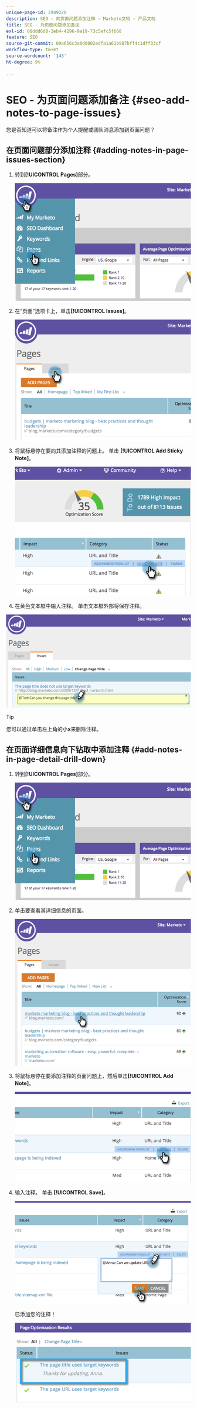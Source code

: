 ```yaml
---
unique-page-id: 2949220
description: SEO — 向页面问题添加注释 — Marketo文档 — 产品文档
title: SEO - 为页面问题添加备注
exl-id: 08ddd6d8-3eb4-4296-9a19-73c5efc5f668
feature: SEO
source-git-commit: 09a656c3a0d0002edfa1a61b987bff4c1dff33cf
workflow-type: tm+mt
source-wordcount: '143'
ht-degree: 9%

---
```


# SEO - 为页面问题添加备注 {#seo-add-notes-to-page-issues}

您是否知道可以将备注作为个人提醒或团队消息添加到页面问题？

## 在页面问题部分添加注释 {#adding-notes-in-page-issues-section}

1. 转到&#x200B;**[!UICONTROL Pages]**&#x200B;部分。

   ![](assets/image2014-9-18-13-3a11-3a43.png)

1. 在“页面”选项卡上，单击&#x200B;**[!UICONTROL Issues]**。

   ![](assets/image2014-9-18-13-3a12-3a0.png)

1. 将鼠标悬停在要向其添加注释的问题上。 单击 **[!UICONTROL Add Sticky Note]**。

   ![](assets/image2014-9-18-13-3a12-3a6.png)

1. 在黄色文本框中输入注释。 单击文本框外部将保存注释。

![](assets/image2014-9-18-13-3a12-3a32.png)

>[!TIP]
>
>您可以通过单击左上角的小&#x200B;**x**&#x200B;来删除注释。

## 在页面详细信息向下钻取中添加注释 {#add-notes-in-page-detail-drill-down}

1. 转到&#x200B;**[!UICONTROL Pages]**&#x200B;部分。

   ![](assets/image2014-9-18-13-3a12-3a59.png)

1. 单击要查看其详细信息的页面。

   ![](assets/image2014-9-18-13-3a13-3a42.png)

1. 将鼠标悬停在要添加注释的页面问题上，然后单击&#x200B;**[!UICONTROL Add Note]**。

   ![](assets/image2014-9-18-13-3a13-3a46.png)

1. 输入注释。 单击 **[!UICONTROL Save]**。

   ![](assets/image2014-9-18-13-3a14-3a5.png)

   已添加您的注释！

   ![](assets/image2014-9-18-13-3a14-3a20.png)
